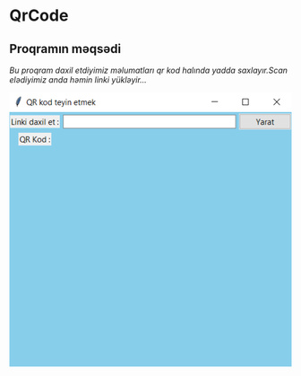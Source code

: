 # QrCode

## Proqramın məqsədi

*Bu proqram daxil etdiyimiz məlumatları qr kod halında yadda saxlayır.Scan elədiyimiz anda həmin linki yükləyir...*


![Program sekili](https://github.com/Ruslan281/QrCode/blob/master/qr1.PNG)
